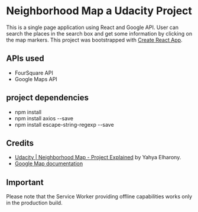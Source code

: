 # Neighborhood Map a Udacity Project
This is a single page application using React and Google API. User can search the places in the search box and get some information by clicking on the map markers.
This project was bootstrapped with [Create React App](https://github.com/facebook/create-react-app).

## APIs used
- FourSquare API
- Google Maps API

## project dependencies
- npm install
- npm install axios --save
- npm install escape-string-regexp --save

## Credits
- [Udacity | Neighborhood Map - Project Explained](https://www.youtube.com/playlist?list=PLgOB68PvvmWCGNn8UMTpcfQEiITzxEEA1) by Yahya Elharony.
- [Google Map documentation](https://developers.google.com/maps/documentation)

## Important
Please note that the Service Worker providing offline capabilities works only in the production build.

